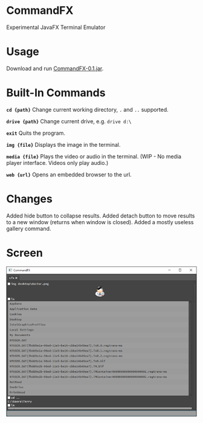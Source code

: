 CommandFX
=========
Experimental JavaFX Terminal Emulator

Usage
======
Download and run [CommandFX-0.1.jar](CommandFX-0.1.jar).

Built-In Commands
==================
**`cd {path}`** Change current working directory, `.` and `..` supported.

**`drive {path}`** Change current drive, e.g. `drive d:\`

**`exit`** Quits the program.

**`img {file}`** Displays the image in the terminal.

**`media {file}`** Plays the video or audio in the terminal. (WIP - No media player interface. Videos only play audio.)

**`web {url}`** Opens an embedded browser to the url.

Changes
=======
Added hide button to collapse results.
Added detach button to move results to a new window (returns when window is closed).
Added a mostly useless gallery command.

Screen
======
![Screenshot](ss.png)
